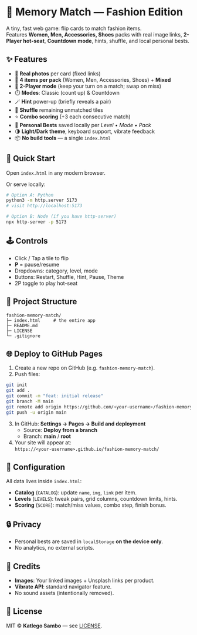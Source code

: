 # 👗 Memory Match — Fashion Edition

A tiny, fast web game: flip cards to match fashion items.  
Features **Women, Men, Accessories, Shoes** packs with real image links, **2-Player hot-seat**, **Countdown mode**, hints, shuffle, and local personal bests.

## ✨ Features

- 🎴 **Real photos** per card (fixed links)
- 🧩 **4 items per pack** (Women, Men, Accessories, Shoes) + **Mixed**
- 👥 **2-Player mode** (keep your turn on a match; swap on miss)
- ⏱️ **Modes**: Classic (count up) & Countdown
- 🪄 **Hint** power-up (briefly reveals a pair)
- 🔀 **Shuffle** remaining unmatched tiles
- ⭐ **Combo scoring** (+3 each consecutive match)
- 🥇 **Personal Bests** saved locally per *Level • Mode • Pack*
- 🌗 **Light/Dark theme**, keyboard support, vibrate feedback
- 📦 **No build tools** — a single `index.html`

## 🚀 Quick Start

Open `index.html` in any modern browser.

Or serve locally:

```bash
# Option A: Python
python3 -m http.server 5173
# visit http://localhost:5173

# Option B: Node (if you have http-server)
npx http-server -p 5173
```

## 🕹️ Controls

- Click / Tap a tile to flip
- **P** = pause/resume
- Dropdowns: category, level, mode
- Buttons: Restart, Shuffle, Hint, Pause, Theme
- 2P toggle to play hot-seat

## 🧱 Project Structure

```
fashion-memory-match/
├─ index.html     # the entire app
├─ README.md
├─ LICENSE
└─ .gitignore
```

## 🌐 Deploy to GitHub Pages

1. Create a new repo on GitHub (e.g. `fashion-memory-match`).
2. Push files:

```bash
git init
git add .
git commit -m "feat: initial release"
git branch -M main
git remote add origin https://github.com/<your-username>/fashion-memory-match.git
git push -u origin main
```

3. In GitHub: **Settings → Pages → Build and deployment**
   - Source: **Deploy from a branch**
   - Branch: **main** / **root**
4. Your site will appear at:  
   `https://<your-username>.github.io/fashion-memory-match/`

## 🔧 Configuration

All data lives inside `index.html`:

- **Catalog** (`CATALOG`): update `name`, `img`, `link` per item.
- **Levels** (`LEVELS`): tweak pairs, grid columns, countdown limits, hints.
- **Scoring** (`SCORE`): match/miss values, combo step, finish bonus.

## 🔒 Privacy

- Personal bests are saved in `localStorage` **on the device only**.
- No analytics, no external scripts.

## 🙏 Credits

- **Images**: Your linked images + Unsplash links per product.
- **Vibrate API**: standard navigator feature.
- No sound assets (intentionally removed).

## 📝 License

MIT © **Katlego Sambo** — see [LICENSE](./LICENSE).
